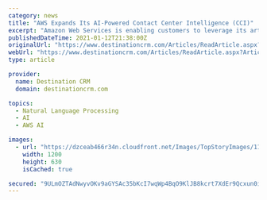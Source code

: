 ```yaml
---
category: news
title: "AWS Expands Its AI-Powered Contact Center Intelligence (CCI)"
excerpt: "Amazon Web Services is enabling customers to leverage its artificial intelligence capabilities with their current contact center providers."
publishedDateTime: 2021-01-12T21:38:00Z
originalUrl: "https://www.destinationcrm.com/Articles/ReadArticle.aspx?ArticleID=144700"
webUrl: "https://www.destinationcrm.com/Articles/ReadArticle.aspx?ArticleID=144700"
type: article

provider:
  name: Destination CRM
  domain: destinationcrm.com

topics:
  - Natural Language Processing
  - AI
  - AWS AI

images:
  - url: "https://dzceab466r34n.cloudfront.net/Images/TopStoryImages/116673-Top-Story-AI-ORG.jpg"
    width: 1200
    height: 630
    isCached: true

secured: "9ULmOZTAdNwyvOKv9aGYSAc35bKcI7wqWp4BqO9KlJB8kcrt7XdEr9Qcxun0i6bAZA2+popeaJ2hOIsWVYSqi7uORcZjw+AVG9+q/LDgA6SNJjQHN86fdvyP1jWJ/BYSVlXNHGtNONryQf/cY/34KoMWHNEP1b3PD9CLtJ/774nDV9q92DM7+3nTPA8PL66PxzlH4YqMc5So+0uwRZQVxAlqTI+KQydVmgDhJMNuLuvKkcFWKpf9tKTquwJ2xeRXuWEuxVfOA9lytdBt0JJRircyxAKdPEhhd4mnVDONW6HNqNU9kbrEsOtMtCOuZm74I/3ubnEWeCUpQXT6fJ+/+3ovF0yj4uAaZNNByTEIsCQ=;dLHHu1yLxEHXhYE7Vi/g7g=="
---
```


